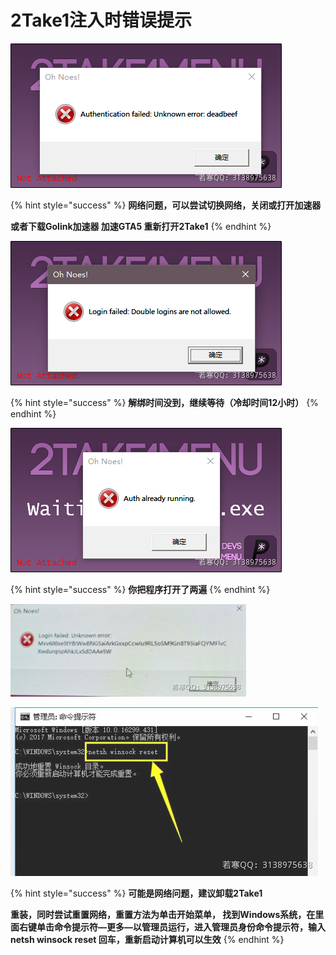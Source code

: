 # 2Take1注入时错误提示

![](<../../.gitbook/assets/image (10).png>)

{% hint style="success" %}
**网络问题，可以尝试切换网络，关闭或打开加速器**

**或者下载Golink加速器 加速GTA5 重新打开2Take1**
{% endhint %}



![](<../../.gitbook/assets/image (17) (1).png>)

{% hint style="success" %}
**解绑时间没到，继续等待（冷却时间12小时）**
{% endhint %}



![](<../../.gitbook/assets/image (58) (1).png>)

{% hint style="success" %}
**你把程序打开了两遍**
{% endhint %}



![](<../../.gitbook/assets/image (55) (1).png>)

![](<../../.gitbook/assets/image (44) (1) (1).png>)

{% hint style="success" %}
**可能是网络问题，建议卸载2Take1**

**重装，同时尝试重置网络，重置方法为单击开始菜单， 找到Windows系统，在里面右键单击命令提示符—更多—以管理员运行，进入管理员身份命令提示符，输入netsh winsock reset 回车，重新启动计算机可以生效**
{% endhint %}
